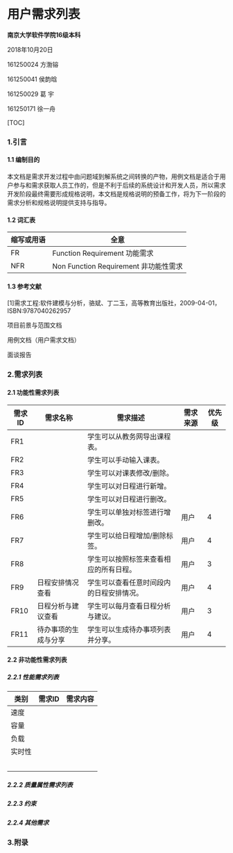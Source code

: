 # 用户需求列表



**南京大学软件学院16级本科**

2018年10月20日



161250024 方渤镕

161250041 侯韵晗

161250029 葛    宇

161250171 徐一舟



[TOC]

### 1.引言

#### 1.1 编制目的

​	本文档是需求开发过程中由问题域到解系统之间转换的产物，用例文档是适合于用户参与和需求获取人员工作的，但是不利于后续的系统设计和开发人员，所以需求开发阶段最终需要形成规格说明，本文档是规格说明的预备工作，将为下一阶段的需求分析和规格说明提供支持与指导。

#### 1.2 词汇表

| 缩写或用语 | 全意                                  |
| ---------- | ------------------------------------- |
| FR         | Function Requirement 功能需求         |
| NFR        | Non Function Requirement 非功能性需求 |

#### 1.3 参考文献

[1]需求工程:软件建模与分析，骆斌、丁二玉，高等教育出版社，2009-04-01，ISBN:9787040262957

项目前景与范围文档

用例文档（用户需求文档）

面谈报告

### 2.需求列表

#### 2.1 功能性需求列表

| 需求ID | 需求名称             | 需求描述                                 | 需求来源 | 优先级 |
| ------ | -------------------- | ---------------------------------------- | -------- | ------ |
| FR1    |                      | 学生可以从教务网导出课程表。             |          |        |
| FR2    |                      | 学生可以手动输入课表。                   |          |        |
| FR3    |                      | 学生可以对课表修改/删除。                |          |        |
| FR4    |                      | 学生可以对日程进行新增。                 |          |        |
| FR5    |                      | 学生可以对日程进行删改。                 |          |        |
| FR6    |                      | 学生可以单独对标签进行增删改。           | 用户     | 4      |
| FR7    |                      | 学生可以给日程增加/删除标签。            | 用户     | 4      |
| FR8    |                      | 学生可以按照标签来查看相应的所有日程。   | 用户     | 3      |
| FR9    | 日程安排情况查看     | 学生可以查看任意时间段内的日程安排情况。 | 用户     | 4      |
| FR10   | 日程分析与建议查看   | 学生可以每月查看日程分析与建议。         | 用户     | 3      |
| FR11   | 待办事项的生成与分享 | 学生可以生成待办事项列表并分享。         | 用户     | 4      |



#### 2.2 非功能性需求列表

##### 2.2.1 性能需求列表

| 类别   | 需求ID | 需求内容 |
| ------ | ------ | -------- |
| 速度   |        |          |
| 容量   |        |          |
| 负载   |        |          |
| 实时性 |        |          |
|        |        |          |
|        |        |          |
|        |        |          |
|        |        |          |
|        |        |          |

##### 2.2.2 质量属性需求列表

##### 2.2.3 约束

##### 2.2.4 其他需求

### 3.附录